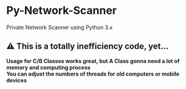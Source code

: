 # Py-Network-Scanner
Private Network Scanner using Python 3.x

## ⚠ This is a totally inefficiency code, yet...

__Usage for C/B Classes works great, but A Class gonna need a lot of memory and computing process__<br>
__You can adjust the numbers of threads for old computers or mobile devices__
